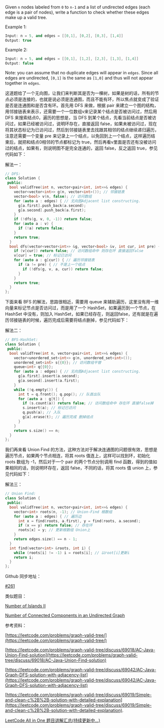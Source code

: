 Given `n` nodes labeled from `0` to `n-1` and a list of undirected edges (each edge is a pair of nodes), write a function to check whether these edges make up a valid tree.

Example 1:

```cpp
Input: n = 5, and edges = [[0,1], [0,2], [0,3], [1,4]]
Output: true
```

Example 2:

```cpp
Input: n = 5, and edges = [[0,1], [1,2], [2,3], [1,3], [1,4]]
Output: false
```

Note: you can assume that no duplicate edges will appear in `edges`. Since all edges are undirected, `[0,1]` is the same as `[1,0]` and thus will not appear together in `edges`.

这道题给了一个无向图，让我们来判断其是否为一棵树，如果是树的话，所有的节点必须是连接的，也就是说必须是连通图，而且不能有环，所以焦点就变成了验证是否是连通图和是否含有环。首先用 DFS 来做，根据 pair 来建立一个图的结构，用邻接链表来表示，还需要一个一位数组v来记录某个结点是否被访问过，然后用 DFS 来搜索结点0，遍历的思想是，当 DFS 到某个结点，先看当前结点是否被访问过，如果已经被访问过，说明环存在，直接返回 false，如果未被访问过，现在将其状态标记为已访问过，然后到邻接链表里去找跟其相邻的结点继续递归遍历，注意还需要一个变量 pre 来记录上一个结点，以免回到上一个结点，这样遍历结束后，就把和结点0相邻的节点都标记为 true，然后再看v里面是否还有没被访问过的结点，如果有，则说明图不是完全连通的，返回 false，反之返回 true，参见代码如下：

解法一：

```cpp
// DFS:
class Solution {
 public:
  bool validTree(int n, vector<pair<int, int>>& edges) {
    vector<vector<int>> g(n, vector<int>()); // 邻接链表
    vector<bool> v(n, false); // 访问数组
    for (auto a : edges) { // 无向图Adjacent list constructing.
      g[a.first].push_back(a.second);
      g[a.second].push_back(a.first);
    }
    if (!dfs(g, v, 0, -1)) return false;
    for (auto a : v) {
      if (!a) return false;
    }
    return true;
  }
  bool dfs(vector<vector<int>> &g, vector<bool> &v, int cur, int pre) {
    if (v[cur]) return false; // 访问数组命中 则存在环 直接返回false
    v[cur] = true; // 标记已访问
    for (auto a : g[cur]) { // 遍历邻接链表
      if (a != pre) { // 不是上一个结点
        if (!dfs(g, v, a, cur)) return false;
      }
    }
    return true;
  }
};
```

下面来看 BFS 的解法，思路很相近，需要用 queue 来辅助遍历，这里没有用一维向量来标记节点是否访问过，而是用了一个 HashSet，如果遍历到一个节点，在 HashSet 中没有，则加入 HashSet，如果已经存在，则返回false，还有就是在遍历邻接链表的时候，遍历完成后需要将结点删掉，参见代码如下：

解法二：

```cpp
// BFS-HashSet:
class Solution {
 public:
  bool validTree(int n, vector<pair<int, int>>& edges) {
    vector<unordered_set<int>> g(n, unordered_set<int>());
    unordered_set<int> s{{0}}; // 访问数组平替
    queue<int> q{{0}};
    for (auto a : edges) { // 无向图Adjacent list constructing.
      g[a.first].insert(a.second);
      g[a.second].insert(a.first);
    }
    while (!q.empty()) {
      int t = q.front(); q.pop(); // 队首出队
      for (auto a : g[t]) {
        if (s.count(a)) return false; // 访问数组命中 存在环 直接false掉
        s.insert(a); // 标记已访问
        q.push(a); // 入队
        g[a].erase(t); // 遍历完成 删掉结点
      }
    }
    return s.size() == n;
  }
};
```

我们再来看 Union Find 的方法，这种方法对于解决连通图的问题很有效，思想是遍历节点，如果两个节点相连，将其 roots 值连上，这样可以找到环，初始化 roots 数组为 -1，然后对于一个 pair 的两个节点分别调用 find 函数，得到的值如果相同的话，则说明环存在，返回 false，不同的话，将其 roots 值 union 上，参见代码如下：

解法三：

```cpp
// Union Find:
class Solution {
 public:
  bool validTree(int n, vector<pair<int, int>>& edges) {
    vector<int> roots(n, -1); // Union-Find 根数组
    for (auto a : edges) { // 遍历边
      int x = find(roots, a.first), y = find(roots, a.second);
      if (x == y) return false; // 存在环
      roots[x] = y; // 更新根数组 Union上
    }
    return edges.size() == n - 1;
  }
  int find(vector<int> &roots, int i) {
    while (roots[i] != -1) i = roots[i]; // 以root[i]更新i
    return i;
  }
};
```

Github 同步地址：

[#261](https://github.com/grandyang/leetcode/issues/261)

类似题目：

[Number of Islands II](http://www.cnblogs.com/grandyang/p/5190419.html)

[Number of Connected Components in an Undirected Graph](http://www.cnblogs.com/grandyang/p/5166356.html)

参考资料：

[https://leetcode.com/problems/graph-valid-tree/](https://leetcode.com/problems/graph-valid-tree/)

[https://leetcode.com/problems/graph-valid-tree/discuss/69018/AC-Java-Union-Find-solution](https://leetcode.com/problems/graph-valid-tree/discuss/69018/AC-Java-Union-Find-solution)

[https://leetcode.com/problems/graph-valid-tree/discuss/69042/AC-Java-Graph-DFS-solution-with-adjacency-list](https://leetcode.com/problems/graph-valid-tree/discuss/69042/AC-Java-Graph-DFS-solution-with-adjacency-list)

[https://leetcode.com/problems/graph-valid-tree/discuss/69019/Simple-and-clean-c%2B%2B-solution-with-detailed-explanation](https://leetcode.com/problems/graph-valid-tree/discuss/69019/Simple-and-clean-c%2B%2B-solution-with-detailed-explanation).

[LeetCode All in One 题目讲解汇总(持续更新中...)](http://www.cnblogs.com/grandyang/p/4606334.html)
